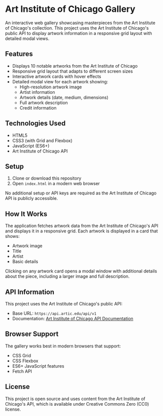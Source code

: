 # Art Institute of Chicago Gallery

An interactive web gallery showcasing masterpieces from the Art Institute of Chicago's collection. This project uses the Art Institute of Chicago's public API to display artwork information in a responsive grid layout with detailed modal views.

## Features

- Displays 10 notable artworks from the Art Institute of Chicago
- Responsive grid layout that adapts to different screen sizes
- Interactive artwork cards with hover effects
- Detailed modal view for each artwork showing:
  - High-resolution artwork image
  - Artist information
  - Artwork details (date, medium, dimensions)
  - Full artwork description
  - Credit information

## Technologies Used

- HTML5
- CSS3 (with Grid and Flexbox)
- JavaScript (ES6+)
- Art Institute of Chicago API

## Setup

1. Clone or download this repository
2. Open `index.html` in a modern web browser

No additional setup or API keys are required as the Art Institute of Chicago API is publicly accessible.

## How It Works

The application fetches artwork data from the Art Institute of Chicago's API and displays it in a responsive grid. Each artwork is displayed in a card that shows:
- Artwork image
- Title
- Artist
- Basic details

Clicking on any artwork card opens a modal window with additional details about the piece, including a larger image and full description.

## API Information

This project uses the Art Institute of Chicago's public API:
- Base URL: `https://api.artic.edu/api/v1`
- Documentation: [Art Institute of Chicago API Documentation](https://api.artic.edu/docs/)

## Browser Support

The gallery works best in modern browsers that support:
- CSS Grid
- CSS Flexbox
- ES6+ JavaScript features
- Fetch API

## License

This project is open source and uses content from the Art Institute of Chicago's API, which is available under Creative Commons Zero (CC0) license.